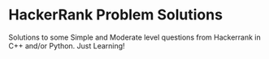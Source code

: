 # HackerRank Problem Solutions

Solutions to some Simple and Moderate level questions from Hackerrank in C++ and/or Python.
Just Learning!
